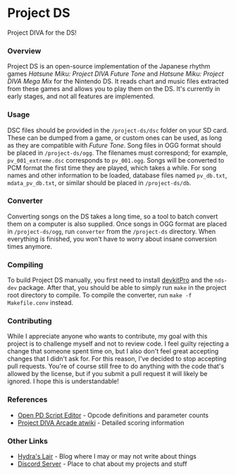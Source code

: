 # Project DS
Project DIVA for the DS!

### Overview
Project DS is an open-source implementation of the Japanese rhythm games *Hatsune Miku: Project DIVA Future Tone* and *Hatsune Miku: Project DIVA Mega Mix* for the Nintendo DS. It reads chart and music files extracted from these games and allows you to play them on the DS. It's currently in early stages, and not all features are implemented.

### Usage
DSC files should be provided in the `/project-ds/dsc` folder on your SD card. These can be dumped from a game, or custom ones can be used, as long as they are compatible with *Future Tone*. Song files in OGG format should be placed in `/project-ds/ogg`. The filenames must correspond; for example, `pv_001_extreme.dsc` corresponds to `pv_001.ogg`. Songs will be converted to PCM format the first time they are played, which takes a while. For song names and other information to be loaded, database files named `pv_db.txt`, `mdata_pv_db.txt`, or similar should be placed in `/project-ds/db`.

### Converter
Converting songs on the DS takes a long time, so a tool to batch convert them on a computer is also supplied. Once songs in OGG format are placed in `/project-ds/ogg`, run `converter` from the `/project-ds` directory. When everything is finished, you won't have to worry about insane conversion times anymore.

### Compiling
To build Project DS manually, you first need to install [devkitPro](https://devkitpro.org/wiki/Getting_Started) and the `nds-dev` package. After that, you should be able to simply run `make` in the project root directory to compile. To compile the converter, run `make -f Makefile.conv` instead.

### Contributing
While I appreciate anyone who wants to contribute, my goal with this project is to challenge myself and not to review code. I feel guilty rejecting a change that someone spent time on, but I also don't feel great accepting changes that I didn't ask for. For this reason, I've decided to stop accepting pull requests. You're of course still free to do anything with the code that's allowed by the license, but if you submit a pull request it will likely be ignored. I hope this is understandable!

### References
* [Open PD Script Editor](https://notabug.org/thatrandomlurker/Open-PD-Script-Editor) - Opcode definitions and parameter counts
* [Project DIVA Arcade atwiki](https://w.atwiki.jp/projectdiva_ac/pages/128.html) - Detailed scoring information

### Other Links
* [Hydra's Lair](https://hydr8gon.github.io) - Blog where I may or may not write about things
* [Discord Server](https://discord.gg/JbNz7y4) - Place to chat about my projects and stuff
